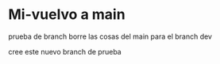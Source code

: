 # Mi-vuelvo a main

prueba de branch
borre las cosas del main para el branch dev

cree este nuevo branch de prueba
